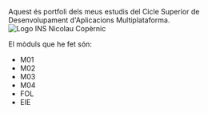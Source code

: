 Aquest és portfoli dels meus estudis del Cicle Superior de Desenvolupament d'Aplicacions Multiplataforma.
![Logo INS Nicolau Copèrnic](https://copernic.cat/images/logos/logo-header.png)


El mòduls que he fet són:

- M01
- M02
- M03
- M04
- FOL
- EIE
